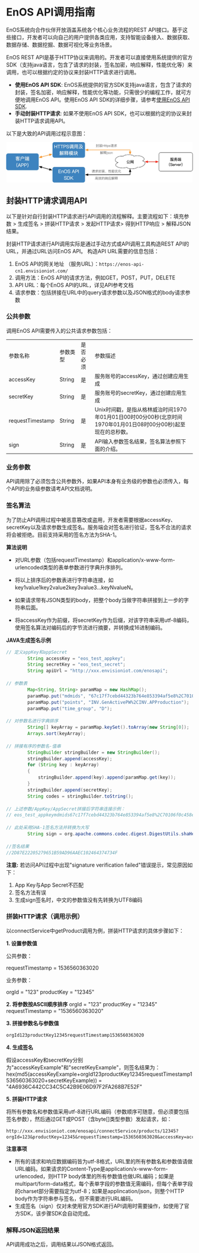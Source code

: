 # EnOS API调用指南
EnOS系统向合作伙伴开放涵盖系统各个核心业务流程的REST API接口。基于这些接口，开发者可以向自己的用户提供各类应用，支持智能设备接入、数据获取、数据存储、数据挖掘、数据可视化等业务场景。

EnOS REST API是基于HTTP协议来调用的。开发者可以直接使用系统提供的官方SDK（支持java语言，包含了请求的封装，签名加密，响应解释，性能优化等）来调用，也可以根据约定的协议来封装HTTP请求进行调用。

- **使用EnOS API SDK**: EnOS系统提供的官方SDK支持java语言，包含了请求的封装，签名加密，响应解释，性能优化等功能，只需很少的编程工作，就可方便地调用EnOS API。使用EnOS API SDK的详细步骤，请参考[使用EnOS API SDK](https://docs.envisioniot.com/docs/enos-tutorials/en/latest/application_development/try/module_5.html). 
- **手动封装HTTP请求**: 如果不使用EnOS API SDK，也可以根据约定的协议来封装HTTP请求调用API。

 以下是大致的API调用过程示意图：

![](./media/api_calling_process.jpg)



## 封装HTTP请求调用API

以下是针对自行封装HTTP请求进行API调用的流程解释。主要流程如下：填充参数 > 生成签名 > 拼装HTTP请求 > 发起HTTP请求> 得到HTTP响应 > 解释JSON结果。

封装HTTP请求进行API调用实际是通过手动方式或API调用工具构造REST API的URL，并通过URL访问EnOS API。 构造API URL需要的信息包括：

1. EnOS API的网关地址 （服务URL）：`` https://enos-api-cn1.envisioniot.com/ ``
2. 调用方法：EnOS API的请求方法，例如GET，POST，PUT，DELETE 
3. API URL：每个EnOS API的URL，详见API参考文档
4. 请求参数：包括拼接在URL中的query请求参数以及JSON格式的body请求参数 

### 公共参数

调用EnOS API需要传入的公共请求参数包括：

<table> 
  <tr> 
    <td>参数名称</td> 
    <td>参数类型</td> 
    <td>是否必须</td> 
    <td>参数描述</td> 
  </tr> 
  <tr> 
    <td>accessKey</td> 
    <td>String</td> 
    <td>是</td> 
    <td>服务账号的accessKey，通过创建应用生成</td>
  </tr> 
  <tr> 
    <td>secretKey</td> 
    <td>String</td> 
    <td>是</td> 
    <td>服务账号的secretKey，通过创建应用生成</td>
  </tr> 
  <tr> 
    <td>requestTimestamp</td> 
    <td>String</td> 
    <td>是</td> 
    <td>Unix时间戳，是指从格林威治时间1970年01月01日00时00分00秒(北京时间1970年01月01日08时00分00秒)起至现在的总秒数。</td>
  </tr> 
  <tr> 
    <td>sign</td> 
    <td>String</td> 
    <td>是</td> 
    <td>API输入参数签名结果，签名算法参照下面的介绍。</td>
  </tr>
</table>

### 业务参数
API调用除了必须包含公共参数外，如果API本身有业务级的参数也必须传入，每个API的业务级参数请考API文档说明。
### 签名算法
为了防止API调用过程中被恶意篡改或盗用，开发者需要根据accessKey、secretKey以及请求参数生成签名。服务端会对签名进行验证，签名不合法的请求将会被拒绝。目前支持采用的签名方法为SHA-1。

**算法说明**
- 对URL参数（包括requestTimestamp）和application/x-www-form-urlencoded类型的表单参数进行字典升序排列。

- 将以上排序后的参数表进行字符串连接，如key1value1key2value2key3value3...keyNvalueN。

- 如果请求带有JSON类型的body，把整个body当做字符串拼接到上一步的字符串后面。

- 将accessKey作为前缀，将secretKey作为后缀，对该字符串采用utf-8编码，使用签名算法对编码后的字节流进行摘要，并转换成16进制编码。

**JAVA生成签名示例**
```java
// 定义appKey和appSecret
        String accessKey = "eos_test_appkey";
        String secretKey = "eos_test_secret";
        String apiUrl = "http://xxx.envisioniot.com/enosapi";

// 参数表
        Map<String, String> paramMap = new HashMap();
        paramMap.put("mdmids", "67c17f7cebd44323b764e853394af5e8%2C70106f0c458e4b3994e741670d6be659");
        paramMap.put("points", "INV.GenActivePW%2CINV.APProduction");
        paramMap.put("time_group", "D");

// 对参数名进行字典排序
        String[] keyArray = paramMap.keySet().toArray(new String[0]);
        Arrays.sort(keyArray);

// 拼接有序的参数名-值串
        StringBuilder stringBuilder = new StringBuilder();
        stringBuilder.append(accessKey);
        for (String key : keyArray)
        {
            stringBuilder.append(key).append(paramMap.get(key));
        }
        stringBuilder.append(secretKey);
        String codes = stringBuilder.toString();

// 上述参数/AppKey/AppSecret拼接后字符串连接示例：
// eos_test_appkeymdmids67c17f7cebd44323b764e853394af5e8%2C70106f0c458e4b3994e741670d6be659pointsINV.GenActivePW%2CINV.APProductiontime_groupDeos_test_secret

// 此处采用SHA-1签名方法并转换为大写
        String sign = org.apache.commons.codec.digest.DigestUtils.shaHex(codes).toUpperCase();

//签名结果
//2D87E22205279651B59AD96AAEC102464374734F
```
**注意:**
若访问API过程中出现"signature verification failed"错误提示，常见原因如下：

1. App Key与App Secret不匹配
2. 签名方法有误
3. 生成sign签名时，中文的参数值没有先转换为UTF8编码

### 拼装HTTP请求（调用示例）
以connectService中getProduct调用为例，拼装HTTP请求的具体步骤如下：

**1. 设置参数值**

公共参数：

requestTimestamp = 1536560363020

业务参数：

orgId = "123"
productKey = "12345"

**2. 将参数按ASCII顺序排序**
orgId = "123"
productKey = "12345"
requestTimestamp = "1536560363020"

**3. 拼接参数名与参数值**
```java
orgId123productKey12345requestTimestamp1536560363020
```
**4. 生成签名**

假设accessKey和secretKey分别为"accessKeyExample"和"secretKeyExample"，则签名结果为：hex(md5(accessKeyExample+orgId123productKey12345requestTimestamp1536560363020+secretKeyExample)) = "4A6936C442CC34C5C42B9E06D97F2FA268B7E52F"

**5. 拼装HTTP请求**

将所有参数名和参数值采用utf-8进行URL编码（参数顺序可随意，但必须要包括签名参数），然后通过GET或POST（含byte[]类型参数）发起请求，如：
```
http://xxx.envisioniot.com/enosapi/connectService/products/12345?orgId=123&productKey=12345&requestTimestamp=1536560363020&accessKey=accessKeyExample&secretKey=secretKeyExample&sign=4A6936C442CC34C5C42B9E06D97F2FA268B7E52F
```
**注意事项**

- 所有的请求和响应数据编码皆为utf-8格式，URL里的所有参数名和参数值请做URL编码。如果请求的Content-Type是application/x-www-form-urlencoded，则HTTP body体里的所有参数值也做URL编码；如果是multipart/form-data格式，每个表单字段的参数值无需编码，但每个表单字段的charset部分需要指定为utf-8；如果是applincation/json，则整个HTTP body作为字符串参与签名，但不需要进行URL编码。
- 生成签名（sign）仅对未使用官方SDK进行API调用时需要操作，如使用了官方SDK，该步骤SDK会自动完成。

### 解释JSON返回结果

API调用成功之后，调用结果以JSON格式返回。
